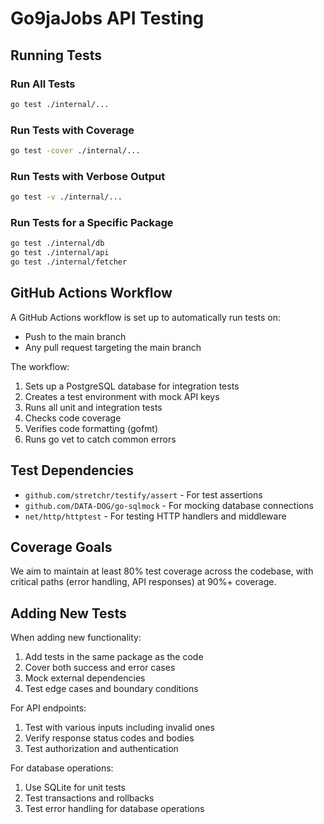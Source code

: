 # Go9jaJobs API Testing

## Running Tests

### Run All Tests
```bash
go test ./internal/...
```

### Run Tests with Coverage
```bash
go test -cover ./internal/...
```

### Run Tests with Verbose Output
```bash
go test -v ./internal/...
```

### Run Tests for a Specific Package
```bash
go test ./internal/db
go test ./internal/api
go test ./internal/fetcher
```

## GitHub Actions Workflow

A GitHub Actions workflow is set up to automatically run tests on:
- Push to the main branch
- Any pull request targeting the main branch

The workflow:
1. Sets up a PostgreSQL database for integration tests
2. Creates a test environment with mock API keys
3. Runs all unit and integration tests
4. Checks code coverage
5. Verifies code formatting (gofmt)
6. Runs go vet to catch common errors

## Test Dependencies

- `github.com/stretchr/testify/assert` - For test assertions
- `github.com/DATA-DOG/go-sqlmock` - For mocking database connections
- `net/http/httptest` - For testing HTTP handlers and middleware

## Coverage Goals

We aim to maintain at least 80% test coverage across the codebase, with critical paths (error handling, API responses) at 90%+ coverage.

## Adding New Tests

When adding new functionality:
1. Add tests in the same package as the code
2. Cover both success and error cases
3. Mock external dependencies
4. Test edge cases and boundary conditions

For API endpoints:
1. Test with various inputs including invalid ones
2. Verify response status codes and bodies
3. Test authorization and authentication

For database operations:
1. Use SQLite for unit tests
2. Test transactions and rollbacks
3. Test error handling for database operations 
